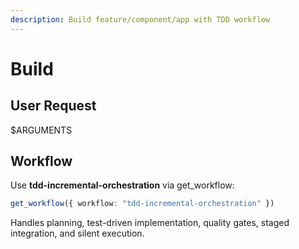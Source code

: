 ```yaml
---
description: Build feature/component/app with TDD workflow
---
```


# Build

## User Request

$ARGUMENTS

## Workflow

Use **tdd-incremental-orchestration** via get_workflow:
```typescript
get_workflow({ workflow: "tdd-incremental-orchestration" })
```

Handles planning, test-driven implementation, quality gates, staged integration, and silent execution.
